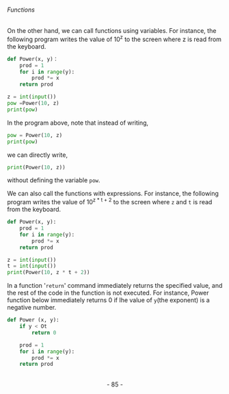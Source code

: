 ###### Functions
On the other hand, we can call functions using variables. For instance, the
following program writes the value of 10<sup>z</sup> to the screen where z is read from the keyboard.

```python
def Power(x, y)：
    prod = 1
    for i in range(y):
        prod *= x
    return prod

z = int(input())
pow =Power(10, z)
print(pow)
```

In the program above, note that instead of writing,
```python
pow = Power(10, z)
print(pow)
```

we can directly write,
```python
print(Power(10, z))
```

without defining the variable ``pow``.

We can also call the functions with expressions. For instance, the following
program writes the value of  10<sup>z * t + 2</sup> to the screen where ``z`` and ``t`` is read from the keyboard.


```python
def Power(x, y):
    prod = 1
    for i in range(y):
        prod *= x
    return prod

z = int(input())
t = int(input())
print(Power(10, z * t + 2))
```

In a function '``return``' command immediately returns the specified value, and the rest of the code in the function is not executed. For instance, Power function below immediately returns 0 if Ihe value of ``y``(the exponent) is a negative number.

```python
def Power (x, y):
    if y < Ot
        return 0

    prod = 1
    for i in range(y):
        prod *= x
    return prod
```

<br>

<center> - 85 - </center>